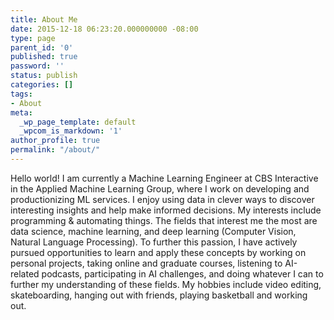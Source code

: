 ```yaml
---
title: About Me
date: 2015-12-18 06:23:20.000000000 -08:00
type: page
parent_id: '0'
published: true
password: ''
status: publish
categories: []
tags:
- About
meta:
  _wp_page_template: default
  _wpcom_is_markdown: '1'
author_profile: true
permalink: "/about/"
---
```

Hello world! I am currently a Machine Learning Engineer at CBS Interactive in the Applied Machine Learning Group, where I work on developing and productionizing ML services. I enjoy using data in clever ways to discover interesting insights and help make informed decisions. My interests include programming & automating things. The fields that interest me the most are data science, machine learning, and deep learning (Computer Vision, Natural Language Processing). To further this passion, I have actively pursued opportunities to learn and apply these concepts by working on personal projects, taking online and graduate courses, listening to AI-related podcasts, participating in AI challenges, and doing whatever I can to further my understanding of these fields. My hobbies include video editing, skateboarding, hanging out with friends, playing basketball and working out.
